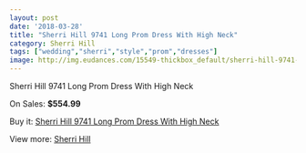```yaml
---
layout: post
date: '2018-03-28'
title: "Sherri Hill 9741 Long Prom Dress With High Neck"
category: Sherri Hill
tags: ["wedding","sherri","style","prom","dresses"]
image: http://img.eudances.com/15549-thickbox_default/sherri-hill-9741-long-prom-dress-with-high-neck.jpg
---
```

Sherri Hill 9741 Long Prom Dress With High Neck

On Sales: **$554.99**
<a href="https://www.eudances.com/en/sherri-hill/4598-sherri-hill-9741-long-prom-dress-with-high-neck.html"><amp-img layout="responsive" width="600" height="600" src="//img.eudances.com/15549-thickbox_default/sherri-hill-9741-long-prom-dress-with-high-neck.jpg" alt="Sherri Hill 9741 Long Prom Dress With High Neck 0" /></a>

Buy it: [Sherri Hill 9741 Long Prom Dress With High Neck](https://www.eudances.com/en/sherri-hill/4598-sherri-hill-9741-long-prom-dress-with-high-neck.html "Sherri Hill 9741 Long Prom Dress With High Neck")

View more: [Sherri Hill](https://www.eudances.com/en/80-Sherri-Hill "Sherri Hill")